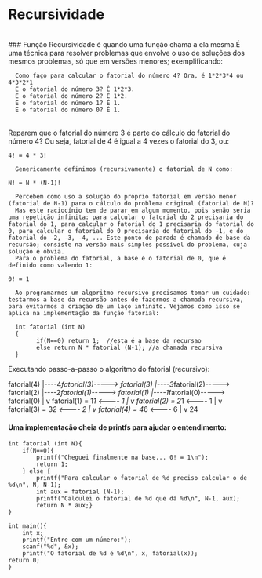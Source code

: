# Recursividade 
<br>
### Função Recursividade é quando uma função chama a ela mesma.É uma técnica para resolver problemas que envolve o uso de soluções dos mesmos problemas, só que em versões menores; exemplificando:    

      Como faço para calcular o fatorial do número 4? Ora, é 1*2*3*4 ou 4*3*2*1    
      E o fatorial do número 3? É 1*2*3.    
      E o fatorial do número 2? É 1*2.    
      E o fatorial do número 1? É 1.    
      E o fatorial do número 0? É 1.    
<br>
      Reparem que o fatorial do número 3 é parte do cálculo do fatorial do número 4? Ou seja, fatorial de 4 é igual a 4 vezes o fatorial do 3, ou:    

	4! = 4 * 3!

      Genericamente definimos (recursivamente) o fatorial de N como:

	N! = N * (N-1)!

      Percebem como uso a solução do próprio fatorial em versão menor (fatorial de N-1) para o cálculo do problema original (fatorial de N)?    
      Mas este raciocínio tem de parar em algum momento, pois senão seria uma repetição infinita: para calcular o fatorial do 2 precisaria do fatorial do 1, para calcular o fatorial do 1 precisaria do fatorial do 0, para calcular o fatorial do 0 precisaria do fatorial do -1, e do fatorial do -2, -3, -4, ... Este ponto de parada é chamado de base da recursão; consiste na versão mais simples possível do problema, cuja solução é óbvia.
      Para o problema do fatorial, a base é o fatorial de 0, que é definido como valendo 1:

	0! = 1

      Ao programarmos um algoritmo recursivo precisamos tomar um cuidado: testarmos a base da recursão antes de fazermos a chamada recursiva, para evitarmos a criação de um laço infinito. Vejamos como isso se aplica na implementação da função fatorial:

      int fatorial (int N)
      { 
            if(N==0) return 1;  //esta é a base da recursao
            else return N * fatorial (N-1); //a chamada recursiva
      }


Executando passo-a-passo o algoritmo do fatorial (recursivo):

fatorial(4)
 |----4*fatorial(3)-----> fatorial(3)
                                    |----3*fatorial(2)-----> fatorial(2)
                                                                       |----2*fatorial(1)-----> fatorial(1)
                                                                                                          |----1*fatorial(0)-----> fatorial(0)
                                                                                                                                                  |
                                                                                                                                                  v
                                                                                                         fatorial(1) = 1*1      <----   1
                                                                                                               |
                                                                                                               v
                                                                      fatorial(2) = 2*1      <----   1
                                                                             |
                                                                             v
                                    fatorial(3) = 3*2      <----   2
                                          |
                                          v
fatorial(4) = 4*6      <----    6
      |
      v
     24



#### Uma implementação cheia de printfs para ajudar o entendimento:    
 
    int fatorial (int N){    
        if(N==0){  
            printf("Cheguei finalmente na base... 0! = 1\n");    
            return 1;
        } else {   
            printf("Para calcular o fatorial de %d preciso calcular o de %d\n", N, N-1);    
            int aux = fatorial (N-1);    
            printf("Calculei o fatorial de %d que dá %d\n", N-1, aux);    
            return N * aux;}    
    }
    
    int main(){   
        int x;    
        printf("Entre com um número:");    
        scanf("%d", &x);    
        printf("O fatorial de %d é %d\n", x, fatorial(x));    
    return 0;    
    }    
